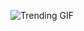 
<!-- GIF_SECTION -->
![Trending GIF](https://media3.giphy.com/media/v1.Y2lkPThiYjIxNzcyNGR4ZTBzOTVieGljMzEyNnc3MGg0am9weGtybWU1OG9ncnRmOG0zdyZlcD12MV9naWZzX3NlYXJjaCZjdD1n/aQ6ya20vAFJdUH3M5D/giphy.gif)
<!-- END_GIF_SECTION -->
